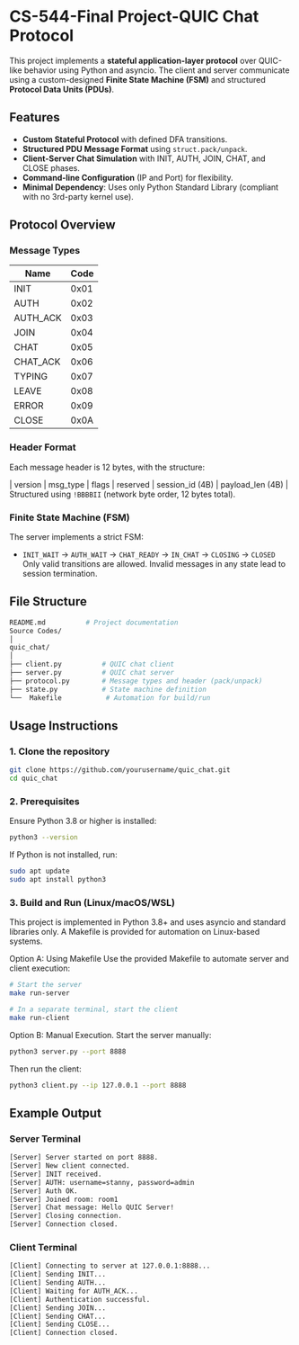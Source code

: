 # CS-544-Final Project-QUIC Chat Protocol
This project implements a **stateful application-layer protocol** over QUIC-like behavior using Python and asyncio. The client and server communicate using a custom-designed **Finite State Machine (FSM)** and structured **Protocol Data Units (PDUs)**.

## Features
- **Custom Stateful Protocol** with defined DFA transitions.
- **Structured PDU Message Format** using `struct.pack/unpack`.
- **Client-Server Chat Simulation** with INIT, AUTH, JOIN, CHAT, and CLOSE phases.
- **Command-line Configuration** (IP and Port) for flexibility.
- **Minimal Dependency**: Uses only Python Standard Library (compliant with no 3rd-party kernel use).

## Protocol Overview

### Message Types
| Name         | Code |
|--------------|------|
| INIT         | 0x01 |
| AUTH         | 0x02 |
| AUTH_ACK     | 0x03 |
| JOIN         | 0x04 |
| CHAT         | 0x05 |
| CHAT_ACK     | 0x06 |
| TYPING       | 0x07 |
| LEAVE        | 0x08 |
| ERROR        | 0x09 |
| CLOSE        | 0x0A |

### Header Format
Each message header is 12 bytes, with the structure:

| version | msg_type | flags | reserved | session_id (4B) | payload_len (4B) |
Structured using `!BBBBII` (network byte order, 12 bytes total).

### Finite State Machine (FSM)
The server implements a strict FSM:
- `INIT_WAIT` → `AUTH_WAIT` → `CHAT_READY` → `IN_CHAT` → `CLOSING` → `CLOSED`
Only valid transitions are allowed. Invalid messages in any state lead to session termination.

## File Structure
```bash
README.md          # Project documentation
Source Codes/
│
quic_chat/
│
├── client.py          # QUIC chat client
├── server.py          # QUIC chat server
├── protocol.py        # Message types and header (pack/unpack)
├── state.py           # State machine definition
└──  Makefile           # Automation for build/run

```

## Usage Instructions
### 1. Clone the repository
```bash
git clone https://github.com/yourusername/quic_chat.git
cd quic_chat
```
### 2. Prerequisites
Ensure Python 3.8 or higher is installed:
```bash
python3 --version
```
If Python is not installed, run:
```bash
sudo apt update
sudo apt install python3
```
### 3. Build and Run (Linux/macOS/WSL)
This project is implemented in Python 3.8+ and uses asyncio and standard libraries only. A Makefile is provided for automation on Linux-based systems.

Option A: Using Makefile
Use the provided Makefile to automate server and client execution:
```bash
# Start the server
make run-server

# In a separate terminal, start the client
make run-client
```
Option B: Manual Execution.
Start the server manually:
```bash
python3 server.py --port 8888
```
Then run the client:
```bash
python3 client.py --ip 127.0.0.1 --port 8888
```

##  Example Output
### Server Terminal
```bash
[Server] Server started on port 8888.
[Server] New client connected.
[Server] INIT received.
[Server] AUTH: username=stanny, password=admin
[Server] Auth OK.
[Server] Joined room: room1
[Server] Chat message: Hello QUIC Server!
[Server] Closing connection.
[Server] Connection closed.
```
### Client Terminal
```bash
[Client] Connecting to server at 127.0.0.1:8888...
[Client] Sending INIT...
[Client] Sending AUTH...
[Client] Waiting for AUTH_ACK...
[Client] Authentication successful.
[Client] Sending JOIN...
[Client] Sending CHAT...
[Client] Sending CLOSE...
[Client] Connection closed.
```
